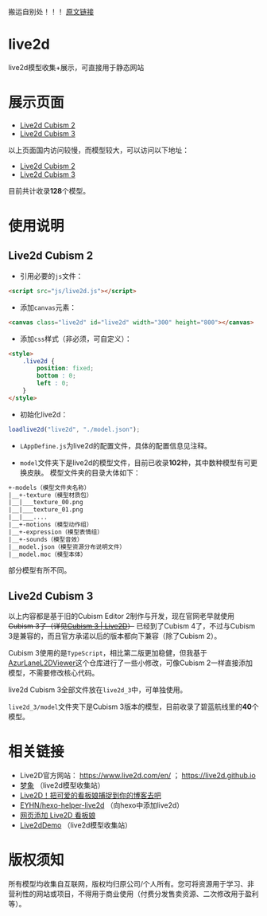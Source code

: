 搬运自别处！！！
[原文链接](https://github.com/imuncle/live2d)
# live2d
live2d模型收集+展示，可直接用于静态网站

# 展示页面
* [Live2d Cubism 2](https://imuncle.github.io/live2d)
* [Live2d Cubism 3](https://imuncle.github.io/live2d/live2d_3)

以上页面国内访问较慢，而模型较大，可以访问以下地址：

* [Live2d Cubism 2](http://119.23.8.25/live2d)
* [Live2d Cubism 3](http://119.23.8.25/live2d/live2d_3)

目前共计收录**128**个模型。

# 使用说明
## Live2d Cubism 2
* 引用必要的`js`文件：
```html
<script src="js/live2d.js"></script>
```
* 添加`canvas`元素：
```html
<canvas class="live2d" id="live2d" width="300" height="800"></canvas>
```
* 添加`css`样式（非必须，可自定义）：
```html
<style>
    .live2d {
        position: fixed;
        bottom : 0;
        left : 0;
    }
</style>
```
* 初始化live2d：
```js
loadlive2d("live2d", "./model.json");
```

* `LAppDefine.js`为live2d的配置文件，具体的配置信息见注释。

* `model`文件夹下是live2d的模型文件，目前已收录**102**种，其中数种模型有可更换皮肤。
模型文件夹的目录大体如下：
```txt
+-models（模型文件夹名称）
|__+-texture（模型材质包）
|__|___texture_00.png
|__|___texture_01.png
|__|___....
|__+-motions（模型动作组）
|__+-expression（模型表情组）
|__+-sounds（模型音效）
|__model.json（模型资源分布说明文件）
|__model.moc（模型本体）
```
部分模型有所不同。

## Live2d Cubism 3
以上内容都是基于旧的Cubism Editor 2制作与开发，现在官网老早就使用~~Cubism 3了（详见[Cubism 3 | Live2D](https://www.live2d.com/en/products/cubism3)）~~ 已经到了Cubism 4了，不过与Cubism 3是兼容的，而且官方承诺以后的版本都向下兼容（除了Cubism 2）。

Cubism 3使用的是`TypeScript`，相比第二版更加稳健，但我基于[AzurLaneL2DViewer](https://github.com/Yukariin/AzurLaneL2DViewer)这个仓库进行了一些小修改，可像Cubism 2一样直接添加模型，不需要修改核心代码。

live2d Cubism 3全部文件放在`live2d_3`中，可单独使用。

`live2d_3/model`文件夹下是Cubism 3版本的模型，目前收录了碧蓝航线里的**40**个模型。

# 相关链接
* Live2D官方网站： https://www.live2d.com/en/ ； https://live2d.github.io
* [梦象](https://mx-model.ga/) （live2d模型收集站）
* [Live2D！把可爱的看板娘捕捉到你的博客去吧](https://haremu.com/p/205)
* [EYHN/hexo-helper-live2d](https://github.com/EYHN/hexo-helper-live2d) （向hexo中添加live2d）
* [网页添加 Live2D 看板娘](https://www.fghrsh.net/post/123.html)
* [Live2dDemo](https://github.com/summerscar/live2dDemo) （live2d模型收集站）

# 版权须知
所有模型均收集自互联网，版权均归原公司/个人所有。您可将资源用于学习、非营利性的网站或项目，不得用于商业使用（付费分发售卖资源、二次修改用于盈利等）。
